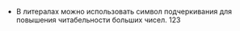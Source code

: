 - В литералах можно использовать символ подчеркивания для повышения читабельности больших чисел. 123